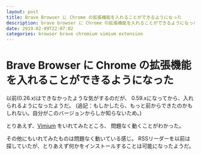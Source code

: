 ```yaml
---
layout: post
title: Brave Browser に Chrome の拡張機能を入れることができるようになった
description: brave browser に Chrome の拡張機能を入れることができるようになった
date: 2019-02-09T22:07:02
categories: browser brave chromium vimium extension
---
```


# Brave Browser に Chrome の拡張機能を入れることができるようになった

以前(0.26.x)はできなかったような気がするのだが、
0.59.xになってから、入れられるようになったようだ。
(追記：もしかしたら、もっと前からできたのかもしれない。自分がこのバージョンからしか知らないため。)

とりあえず、[Vimium](https://chrome.google.com/webstore/detail/vimium/dbepggeogbaibhgnhhndojpepiihcmeb) をいれてみたところ、
問題なく動くことがわかった。

その他にもいれてみたものは問題なく動いている感じ。
RSSリーダーを以前は探していたが、とりあえず何かをインストールすることは可能になったようだ。